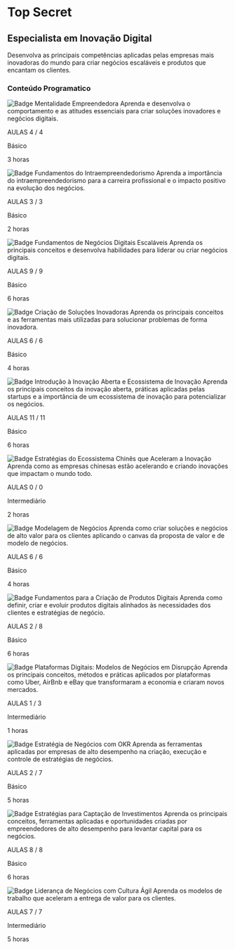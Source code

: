 # Top Secret

## Especialista em Inovação Digital

Desenvolva as principais competências aplicadas pelas empresas mais inovadoras do mundo para criar negócios escaláveis e produtos que encantam os clientes.

### Conteúdo Programatico

![Badge](https://hermes.digitalinnovation.one/courses/badge/ab8e008a-65e7-43ab-bca6-a2c5d8b5a563.png)
Mentalidade Empreendedora
Aprenda e desenvolva o comportamento e as atitudes essenciais para criar soluções inovadores e negócios digitais.

AULAS 4 / 4


Básico

3 horas

![Badge](https://hermes.digitalinnovation.one/courses/badge/0909be0f-7cf2-49b8-93c2-48f1c97824a3.png)
Fundamentos do Intraempreendedorismo
Aprenda a importância do intraempreendedorismo para a carreira profissional e o impacto positivo na evolução dos negócios.

AULAS 3 / 3


Básico

2 horas

![Badge](https://hermes.digitalinnovation.one/courses/badge/18da1f0c-22a5-4db6-b405-7c174f8efc91.png)
Fundamentos de Negócios Digitais Escaláveis
Aprenda os principais conceitos e desenvolva habilidades para liderar ou criar negócios digitais.

AULAS 9 / 9


Básico

6 horas

![Badge](https://hermes.digitalinnovation.one/courses/badge/d54b8981-a2e6-4afa-8adf-73e98b01bc07.png)
Criação de Soluções Inovadoras
Aprenda os principais conceitos e as ferramentas mais utilizadas para solucionar problemas de forma inovadora.

AULAS 6 / 6


Básico

4 horas

![Badge](https://hermes.digitalinnovation.one/courses/badge/7a7f9276-0379-470f-a6ba-8c74588a22b1.png)
Introdução à Inovação Aberta e Ecossistema de Inovação
Aprenda os principais conceitos da inovação aberta, práticas aplicadas pelas startups e a importância de um ecossistema de inovação para potencializar os negócios.

AULAS 11 / 11


Básico

6 horas

![Badge](https://hermes.digitalinnovation.one/courses/badge/c71ef801-19dd-4dca-95c3-2c94af27270e.png)
Estratégias do Ecossistema Chinês que Aceleram a Inovação
Aprenda como as empresas chinesas estão acelerando e criando inovações que impactam o mundo todo.

AULAS 0 / 0


Intermediário

2 horas

![Badge](https://hermes.digitalinnovation.one/courses/badge/c111c73f-ff19-4cf1-8cb9-a503dce7126e.png)
Modelagem de Negócios
Aprenda como criar soluções e negócios de alto valor para os clientes aplicando o canvas da proposta de valor e de modelo de negócios.

AULAS 6 / 6


Básico

4 horas

![Badge](https://hermes.digitalinnovation.one/courses/badge/1e642794-a96e-4902-ae44-06275fe3c786.png)
Fundamentos para a Criação de Produtos Digitais
Aprenda como definir, criar e evoluir produtos digitais alinhados às necessidades dos clientes e estratégias de negócio.

AULAS 2 / 8


Básico

6 horas

![Badge](https://hermes.digitalinnovation.one/courses/badge/4d1f50e0-7b54-4453-bac0-6ee155457070.png)
Plataformas Digitais: Modelos de Negócios em Disrupção
Aprenda os principais conceitos, métodos e práticas aplicados por plataformas como Uber, AirBnb e eBay que transformaram a economia e criaram novos mercados.

AULAS 1 / 3


Intermediário

1 horas

![Badge](https://hermes.digitalinnovation.one/courses/badge/6a500f94-6e7f-47c8-a76c-767d773dde3b.png)
Estratégia de Negócios com OKR
Aprenda as ferramentas aplicadas por empresas de alto desempenho na criação, execução e controle de estratégias de negócios.

AULAS 2 / 7


Básico

5 horas

![Badge](https://hermes.digitalinnovation.one/courses/badge/7ba0fdf2-8f5d-43bc-a710-eab46fd08d6f.png)
Estratégias para Captação de Investimentos
Aprenda os principais conceitos, ferramentas aplicadas e oportunidades criadas por empreendedores de alto desempenho para levantar capital para os negócios.

AULAS 8 / 8


Básico

6 horas

![Badge](https://hermes.digitalinnovation.one/courses/badge/ac150666-4772-4b9a-a050-a6884a0dd49b.png)
Liderança de Negócios com Cultura Ágil
Aprenda os modelos de trabalho que aceleram a entrega de valor para os clientes.

AULAS 7 / 7


Intermediário

5 horas
